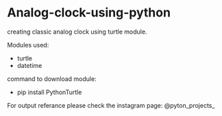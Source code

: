 # Analog-clock-using-python
creating classic analog clock using turtle module.

Modules used:
  - turtle
  - datetime
  
command to download module:
  - pip install PythonTurtle
  
For output referance please check the instagram page: @pyton_projects_

